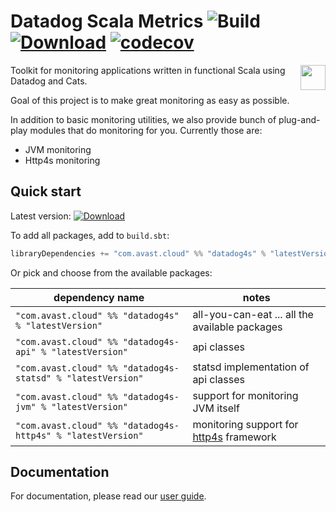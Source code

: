 # Datadog Scala Metrics ![Build](https://github.com/avast/datadog4s/workflows/Build/badge.svg?branch=master) [![Download](https://img.shields.io/maven-central/v/com.avast.cloud/datadog4s-api_2.13)](https://search.maven.org/search?q=g:com.avast.cloud%20datadog4s) [![codecov](https://codecov.io/gh/avast/datadog4s/branch/master/graph/badge.svg)](https://codecov.io/gh/avast/datadog4s)
 <img height="40" src="https://typelevel.org/cats/img/cats-badge-tiny.png" align="right"/>

Toolkit for monitoring applications written in functional Scala using Datadog and Cats.

Goal of this project is to make great monitoring as easy as possible. 

In addition to basic monitoring utilities, we also provide bunch of plug-and-play modules that do monitoring for you. Currently those are:
-   JVM monitoring
-   Http4s monitoring

## Quick start
Latest version: [![Download](https://img.shields.io/maven-central/v/com.avast.cloud/datadog4s-api_2.13)](https://search.maven.org/search?q=g:com.avast.cloud%20datadog4s)

To add all packages, add to `build.sbt`:

```scala
libraryDependencies += "com.avast.cloud" %% "datadog4s" % "latestVersion" 
```

Or pick and choose from the available packages:

| dependency name                                             | notes                                             |
|-------------------------------------------------------------|---------------------------------------------------| 
| `"com.avast.cloud" %% "datadog4s" % "latestVersion"`        | all-you-can-eat ... all the available packages    |
| `"com.avast.cloud" %% "datadog4s-api" % "latestVersion"`    | api classes                                       |
| `"com.avast.cloud" %% "datadog4s-statsd" % "latestVersion"` | statsd implementation of api classes              |
| `"com.avast.cloud" %% "datadog4s-jvm" % "latestVersion"`    | support for monitoring JVM itself                 |
| `"com.avast.cloud" %% "datadog4s-http4s" % "latestVersion"` | monitoring support for [http4s][http4s] framework |

## Documentation
For documentation, please read our [user guide](https://avast.github.io/datadog4s/userguide.html).

[http4s]: https://http4s.org
